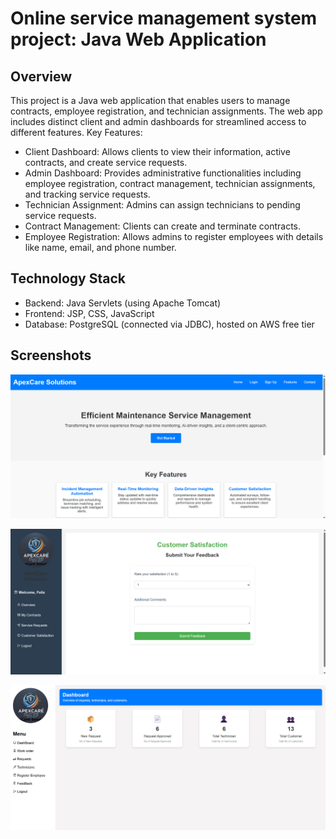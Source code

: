 # Online service management system project: Java Web Application

## Overview
This project is a Java web application that enables users to manage contracts, employee registration, and technician assignments. The web app includes distinct client and admin dashboards for streamlined access to different features.
Key Features:
- Client Dashboard: Allows clients to view their information, active contracts, and create service requests.
- Admin Dashboard: Provides administrative functionalities including employee registration, contract management, technician assignments, and tracking service requests.
- Technician Assignment: Admins can assign technicians to pending service requests.
- Contract Management: Clients can create and terminate contracts.
- Employee Registration: Allows admins to register employees with details like name, email, and phone number.

## Technology Stack
- Backend: Java Servlets (using Apache Tomcat)
- Frontend: JSP, CSS, JavaScript
- Database: PostgreSQL (connected via JDBC), hosted on AWS free tier

## Screenshots
![](https://github.com/Felix-Red/SEN381-FinalProject/blob/master/1.png)

![](https://github.com/Felix-Red/SEN381-FinalProject/blob/master/2.png)

![](https://github.com/Felix-Red/SEN381-FinalProject/blob/master/Screenshot%202024-11-07%20191603.png)




